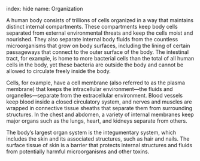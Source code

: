 index: hide
name: Organization

A human body consists of trillions of cells organized in a way that maintains distinct internal compartments. These compartments keep body cells separated from external environmental threats and keep the cells moist and nourished. They also separate internal body fluids from the countless microorganisms that grow on body surfaces, including the lining of certain passageways that connect to the outer surface of the body. The intestinal tract, for example, is home to more bacterial cells than the total of all human cells in the body, yet these bacteria are outside the body and cannot be allowed to circulate freely inside the body.

Cells, for example, have a cell membrane (also referred to as the plasma membrane) that keeps the intracellular environment—the fluids and organelles—separate from the extracellular environment. Blood vessels keep blood inside a closed circulatory system, and nerves and muscles are wrapped in connective tissue sheaths that separate them from surrounding structures. In the chest and abdomen, a variety of internal membranes keep major organs such as the lungs, heart, and kidneys separate from others.

The body’s largest organ system is the integumentary system, which includes the skin and its associated structures, such as hair and nails. The surface tissue of skin is a barrier that protects internal structures and fluids from potentially harmful microorganisms and other toxins.
